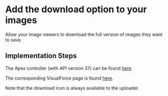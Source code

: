 # Add the download option to your images

Allow your image viewers to download the full version of images they want to save.

## Implementation Steps

The Apex controller (with API version 37) can be found [here](src/classes/SharinPixDemoDownload.cls).

The corresponding VisualForce page is found [here](src/pages/SharinPixDemoDownload.page).

Note that the download icon is always available to the uploader.